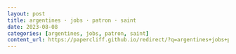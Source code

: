 ```yaml
---
layout: post
title: argentines · jobs · patron · saint
date: 2023-08-08
categories: [argentines, jobs, patron, saint]
content_url: https://papercliff.github.io/redirect/?q=argentines+jobs+patron+saint&tbs=cdr:1,cd_min:8/7/2023,cd_max:8/9/2023
---
```

